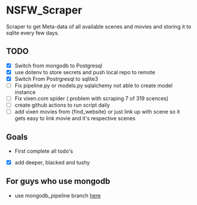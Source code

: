 # NSFW_Scraper
Scraper to get Meta-data of all available scenes and movies and storing it to sqlite every few days.

## TODO
- [X] Switch from mongodb to Postgresql
- [X] use dotenv to store secrets and push local repo to remote
- [X] Switch From Postrgresql to sqlite3
- [ ] Fix pipeline.py or models.py sqlalchemy not able to create model instance 
- [ ] Fix vixen.com spider ( problem with scraping 7 of 319 scences)
- [ ] create github actions to run script daily
- [ ] add vixen movies from {find_website} or just link up with scene so it gets easy to link movie and it's respective scenes

## Goals
- First complete all todo's
- [X] add deeper, blacked and tushy

## For guys who use mongodb
- use mongodb_pipeline branch [here](https://github.com/nsfwapp/NSFW_Scraper/tree/mongo-atlas_Pipeline)
